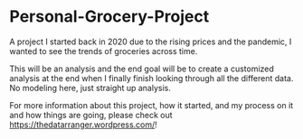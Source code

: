 # Personal-Grocery-Project
A project I started back in 2020 due to the rising prices and the pandemic, I wanted to see the trends of groceries across time.

This will be an analysis and the end goal will be to create a customized analysis at the end when I finally finish looking through all the different data. No modeling here, just straight up analysis. 

For more information about this project, how it started, and my process on it and how things are going, please check out https://thedatarranger.wordpress.com/!

